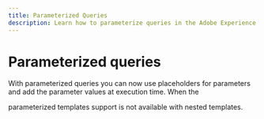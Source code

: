 ```yaml
---
title: Parameterized Queries
description: Learn how to parameterize queries in the Adobe Experience Platform UI.
---
```

# Parameterized queries

With parameterized queries you can now use placeholders for parameters and add the parameter values at execution time. When the 

<!-- the system conducts a check before you execute the SQL, execute a query and check to see what parameters are in the query and if you have some that are missing the query parameters tab at the bottom will come into view and you'll see that it's filled in the missing parameters. -->

parameterized templates support is not available with nested templates.
